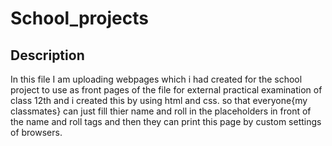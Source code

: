 ﻿# School_projects
## Description
<p style="align: justify;">In this file I am uploading webpages which i had created for the school project to use as front pages of the file for external practical examination of class 12th and i created this by using html and css. so that everyone{my classmates} can just fill thier name and roll in the placeholders in front of the name and roll tags and then they can print this page by custom settings of browsers.</p>  
